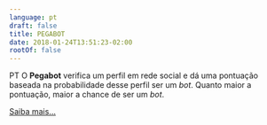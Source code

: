 ```yaml
---
language: pt
draft: false
title: PEGABOT
date: 2018-01-24T13:51:23-02:00
rootOf: false
---
```

PT O **Pegabot** verifica um perfil em rede social e dá uma pontuação baseada na probabilidade desse perfil ser um *bot*. Quanto maior a pontuação, maior a chance de ser um *bot*.

[Saiba mais...](/faq/)